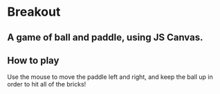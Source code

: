# Breakout

## A game of ball and paddle, using JS Canvas.

## How to play
Use the mouse to move the paddle left and right, and keep the ball up in order to hit all of the bricks!
